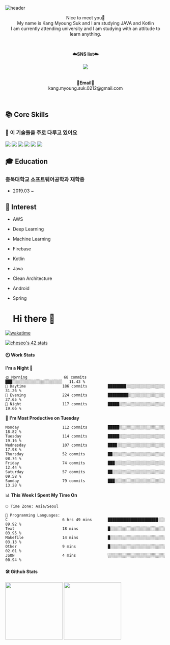 ![header](https://capsule-render.vercel.app/api?type=waving&color=auto&height=300&section=header&text=welcome&fontSize=90&animation=fadeIn&fontAlignY=38&desc=myoungsuk's%20GitHub%20Profile&descAlignY=51&descAlign=62)


<p align="center">
Nice to meet you👐<br>
My name is Kang Myoung Suk and I am studying JAVA and Kotlin<br>
I am currently attending university and I am studying with an attitude to learn anything.<br>
</p>


<br>

<p align="center">
    <Strong>☁️SNS list☁️</Strong><br><br>
    <a href="https://www.instagram.com/myoung___suk/" target="_blank"><img src="https://img.shields.io/badge/Instagram-E4405F?style=flat-square&logo=Instagram&logoColor=white"/></a>
    <br>
<br><br>
<Strong>📧Email📧</Strong><br>kang.myoung.suk.0212@gmail.com<br>
</p>

<br>

## 📚 Core Skills
### 💫 이 기술들을 주로 다루고 있어요 
<div>
  <img src="https://img.shields.io/badge/android-3DDC84?style=for-the-badge&logo=android&logoColor=white"> 
  <img src="https://img.shields.io/badge/kotlin-7F52FF?style=for-the-badge&logo=kotlin&logoColor=white"> 
  <img src="https://img.shields.io/badge/firebase-FFCA28?style=for-the-badge&logo=firebase&logoColor=white">
  <img src="https://img.shields.io/badge/SpringFramework-6DB33F?style=for-the-badge&logo=Spring&logoColor=white">
  <img src="https://img.shields.io/badge/java-007396?style=for-the-badge&logo=java&logoColor=white">
  <img src="https://img.shields.io/badge/python-3766AB?style=for-the-badge&logo=python&logoColor=white">  
    
## 🎓 Education
### 충북대학교 소프트웨어공학과 재학중
  * 2019.03 ~ 
    
## 🤔 Interest
* AWS
* Deep Learning
* Machine Learning
* Firebase
* Kotlin
* Java
* Clean Architecture
* Android
* Spring

    
    
    
    
    # Hi there 👋

[![wakatime](https://wakatime.com/badge/user/3f08f7e0-bb31-46d4-a541-e31f2fbb1d9f.svg)](https://wakatime.com/@3f08f7e0-bb31-46d4-a541-e31f2fbb1d9f)
<!-- [![Portfolio Badge](https://img.shields.io/badge/portfolio-web-blue?style=flat&link=https://github.com/myoungsuk/)](https://github.com/myoungsuk/) -->

[![cheseo's 42 stats](https://badge42.vercel.app/api/v2/cl60mftnf000609mv65leer9m/stats?cursusId=21&coalitionId=86)](https://github.com/myoungsuk/badge42)


#### ⏲️ Work Stats
<!-- [![veggie's wakatime stats](https://github-readme-stats.vercel.app/api/wakatime?username=myoungsuk)](https://wakatime.com/@myoungsuk) -->

<!--START_SECTION:waka-->
**I'm a Night 🦉** 

```text
🌞 Morning                68 commits          ███░░░░░░░░░░░░░░░░░░░░░░   11.43 % 
🌆 Daytime                186 commits         ████████░░░░░░░░░░░░░░░░░   31.26 % 
🌃 Evening                224 commits         █████████░░░░░░░░░░░░░░░░   37.65 % 
🌙 Night                  117 commits         █████░░░░░░░░░░░░░░░░░░░░   19.66 % 
```
📅 **I'm Most Productive on Tuesday** 

```text
Monday                   112 commits         █████░░░░░░░░░░░░░░░░░░░░   18.82 % 
Tuesday                  114 commits         █████░░░░░░░░░░░░░░░░░░░░   19.16 % 
Wednesday                107 commits         ████░░░░░░░░░░░░░░░░░░░░░   17.98 % 
Thursday                 52 commits          ██░░░░░░░░░░░░░░░░░░░░░░░   08.74 % 
Friday                   74 commits          ███░░░░░░░░░░░░░░░░░░░░░░   12.44 % 
Saturday                 57 commits          ██░░░░░░░░░░░░░░░░░░░░░░░   09.58 % 
Sunday                   79 commits          ███░░░░░░░░░░░░░░░░░░░░░░   13.28 % 
```


📊 **This Week I Spent My Time On** 

```text
🕑︎ Time Zone: Asia/Seoul

💬 Programming Languages: 
C                        6 hrs 49 mins       ██████████████████████░░░   89.92 % 
Text                     18 mins             █░░░░░░░░░░░░░░░░░░░░░░░░   03.95 % 
Makefile                 14 mins             █░░░░░░░░░░░░░░░░░░░░░░░░   03.13 % 
Other                    9 mins              █░░░░░░░░░░░░░░░░░░░░░░░░   02.01 % 
JSON                     4 mins              ░░░░░░░░░░░░░░░░░░░░░░░░░   00.94 % 
```


<!--END_SECTION:waka-->

#### 🛠️ Github Stats
<p>
  <img height="180em" src="https://github-readme-stats-veggie-garden.vercel.app/api?username=veggie-garden&show_icons=true&include_all_commits=true&bg_color=30,e96443,904e95&title_color=fff&text_color=fff">
  <img height="180em" src="https://github-readme-stats-veggie-garden.vercel.app/api/top-langs/?username=veggie-garden&layout=compact&bg_color=30,e96443,904e95&title_color=fff&text_color=fff">
</p>
<!-- [![Github stats](https://github-readme-stats.vercel.app/api?username=veggie-garden&show_icons=true&include_all_commits=true&bg_color=30,e96443,904e95&title_color=fff&text_color=fff)](https://github.com/veggie-garden/github-readme-stats) 
[![Top Langs](https://github-readme-stats.vercel.app/api/top-langs/?username=veggie-garden&layout=compact&bg_color=30,e96443,904e95&title_color=fff&text_color=fff)](https://github.com/veggie-garden/github-readme-stats)   -->

<!--
**veggie-garden/veggie-garden** is a ✨ _special_ ✨ repository because its `README.md` (this file) appears on your GitHub profile.

Here are some ideas to get you started:

- 🔭 I’m currently working on ...
- 🌱 I’m currently learning ...
- 👯 I’m looking to collaborate on ...
- 🤔 I’m looking for help with ...
- 💬 Ask me about ...
- 📫 How to reach me: ...
- 😄 Pronouns: ...
- ⚡ Fun fact: ...
-->

